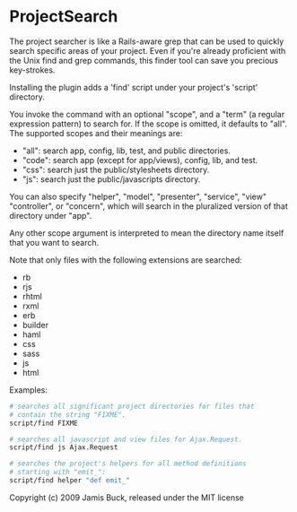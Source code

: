 ProjectSearch
=============
 
The project searcher is like a Rails-aware grep that can be used to quickly
search specific areas of your project. Even if you're already proficient with
the Unix find and grep commands, this finder tool can save you precious
key-strokes.

Installing the plugin adds a 'find' script under your project's 'script'
directory.

You invoke the command with an optional "scope", and a "term" (a regular
expression pattern) to search for. If the scope is omitted, it defaults to
"all". The supported scopes and their meanings are:

* "all": search app, config, lib, test, and public directories.
* "code": search app (except for app/views), config, lib, and test.
* "css": search just the public/stylesheets directory.
* "js": search just the public/javascripts directory.

You can also specify "helper", "model", "presenter", "service", "view"
"controller", or "concern", which will search in the pluralized version of
that directory under "app".

Any other scope argument is interpreted to mean the directory name itself that
you want to search.

Note that only files with the following extensions are searched:

* rb
* rjs
* rhtml
* rxml
* erb
* builder
* haml
* css
* sass
* js
* html

Examples:

```bash
# searches all significant project directories for files that
# contain the string "FIXME".
script/find FIXME

# searches all javascript and view files for Ajax.Request.
script/find js Ajax.Request

# searches the project's helpers for all method definitions
# starting with "emit_":
script/find helper "def emit_"
```
 
Copyright (c) 2009 Jamis Buck, released under the MIT license
